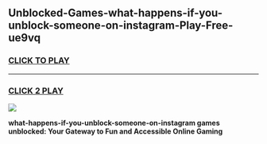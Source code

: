 
## Unblocked-Games-what-happens-if-you-unblock-someone-on-instagram-Play-Free-ue9vq
<h3>
<a href="https://premium76.site?title=what-happens-if-you-unblock-someone-on-instagram&ref=20M">CLICK TO PLAY</a></h3>
<hr>

<h3>
<a href="https://premium76.site?title=what-happens-if-you-unblock-someone-on-instagram&ref=20M">CLICK 2 PLAY</a>
  
</h3>

<a href="https://premium76.site?title=what-happens-if-you-unblock-someone-on-instagram&ref=19M"><img src="https://clearcache.store/games.png"></a>


**what-happens-if-you-unblock-someone-on-instagram games unblocked: Your Gateway to Fun and Accessible Online Gaming**
